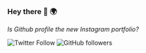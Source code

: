 ### Hey there 👋 🌍
_Is Github profile the new Instagram portfolio?_

![Twitter Follow](https://img.shields.io/twitter/follow/ryandanion?style=social) 
![GitHub followers](https://img.shields.io/github/followers/ryandanion?style=social)
